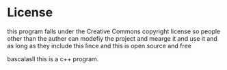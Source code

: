 # License
this program falls under the  Creative Commons copyright license so people other than the auther can modefiy the project and mearge it and use it and as long as they include this lince and this is open source and free

bascalasll this is a c++ program.
